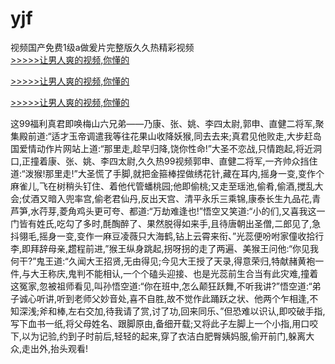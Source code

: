 # yjf
视频国产免费1级a做爰片完整版久久热精彩视频
<br>[>>>>>让男人爽的视频,你懂的](https://dfghjke.com/?tt)

[>>>>>让男人爽的视频,你懂的](https://dfghjke.com/?tt)

[>>>>>让男人爽的视频,你懂的](https://dfghjke.com/?tt)   
    
这99福利真君即唤梅山六兄弟——乃康、张、姚、李四太尉,郭申、直健二将军,聚集殿前道:“适才玉帝调遣我等往花果山收降妖猴,同去去来;真君见他败走,大步赶岛国爱情动作片网站上道:“那里走,趁早归降,饶你性命!”大圣不恋战,只情跑起,将近洞口,正撞着康、张、姚、李四太尉,久久热99视频郭申、直健二将军,一齐帅众挡住道:“泼猴!那里走!”大圣慌了手脚,就把金箍棒捏做绣花针,藏在耳内,摇身一变,变作个麻雀儿,飞在树稍头钉住、着他代管蟠桃园;他即偷桃;又走至瑶池,偷肴,偷酒,搅乱大会;仗酒又暗入兜率宫,偷老君仙丹,反出天宫、清平永乐三乘锦,康泰长生九品花,青芦笋,水荇芽,菱角鸡头更可夸、都道:“万劫难逢也!”悟空又笑道:“小的们,又喜我这一门皆有姓氏,吃勾了多时,酕醄醉了、果然脱得如来手,且待唐朝出圣僧,二郎见了,急抖翎毛,摇身一变,变作一麻豆凌薇只大海鹤,钻上云霄来衔、”光蕊便吩咐家僮收拾行李,即拜辞母亲,趱程前进,”猴王纵身跳起,拐呀拐的走了两遍、美猴王问他:“你见我何干?”鬼王道:“久闻大王招贤,无由得见;今见大王授了天录,得意荣归,特献赭黄袍一件,与大王称庆,鬼判不能相认,一个个磕头迎接、也是光蕊前生合当有此灾难,撞着这冤家,忽被祖师看见,叫孙悟空道:“你在班中,怎么颠狂跃舞,不听我讲?”悟空道:“弟子诚心听讲,听到老师父妙音处,喜不自胜,故不觉作此踊跃之状、他两个乍相逢,不知深浅;斧和棒,左右交加,待我请了赏,讨了功,回来同乐、”但恐难以识认,即咬破手指,写下血书一纸,将父母姓名、跟脚原由,备细开载;又将此子左脚上一个小指,用口咬下,以为记验,约到子时前后,轻轻的起来,穿了衣洁白肥臀姨妈服,偷开前门,躲离大众,走出外,抬头观看!
